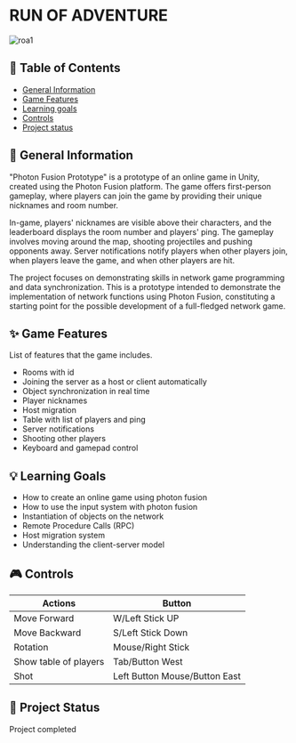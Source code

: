 # RUN OF ADVENTURE

![roa1](https://user-images.githubusercontent.com/107064508/222847098-b46b4535-a03b-47bb-a79f-d05b970994c5.png)

## 📖 Table of Contents
* [General Information](https://github.com/ZuzRad/Photon-Fusion-Prototype#-general-information)
* [Game Features](https://github.com/ZuzRad/Photon-Fusion-Prototype#-game-features)
* [Learning goals](https://github.com/ZuzRad/Photon-Fusion-Prototype#-learning-goals)
* [Controls](https://github.com/ZuzRad/Photon-Fusion-Prototype#-controls)
* [Project status](https://github.com/ZuzRad/Photon-Fusion-Prototype#-project-status)

## 📝 General Information
"Photon Fusion Prototype" is a prototype of an online game in Unity, created using the Photon Fusion platform. The game offers first-person gameplay, where players can join the game by providing their unique nicknames and room number.

In-game, players' nicknames are visible above their characters, and the leaderboard displays the room number and players' ping. The gameplay involves moving around the map, shooting projectiles and pushing opponents away. Server notifications notify players when other players join, when players leave the game, and when other players are hit.

The project focuses on demonstrating skills in network game programming and data synchronization. This is a prototype intended to demonstrate the implementation of network functions using Photon Fusion, constituting a starting point for the possible development of a full-fledged network game.

## ✨ Game Features
List of features that the game includes.
- Rooms with id
- Joining the server as a host or client automatically
- Object synchronization in real time
- Player nicknames
- Host migration
- Table with list of players and ping
- Server notifications
- Shooting other players
- Keyboard and gamepad control

## 💡 Learning Goals
- How to create an online game using photon fusion
- How to use the input system with photon fusion
- Instantiation of objects on the network
- Remote Procedure Calls (RPC)
- Host migration system
- Understanding the client-server model



## 🎮 Controls
| Actions              | Button                       |
|----------------------|------------------------------|
| Move Forward         | W/Left Stick UP              |
| Move Backward        | S/Left Stick Down            |
| Rotation             | Mouse/Right Stick            |
| Show table of players| Tab/Button West              |
| Shot                 | Left Button Mouse/Button East|

## 🌱 Project Status
Project completed
